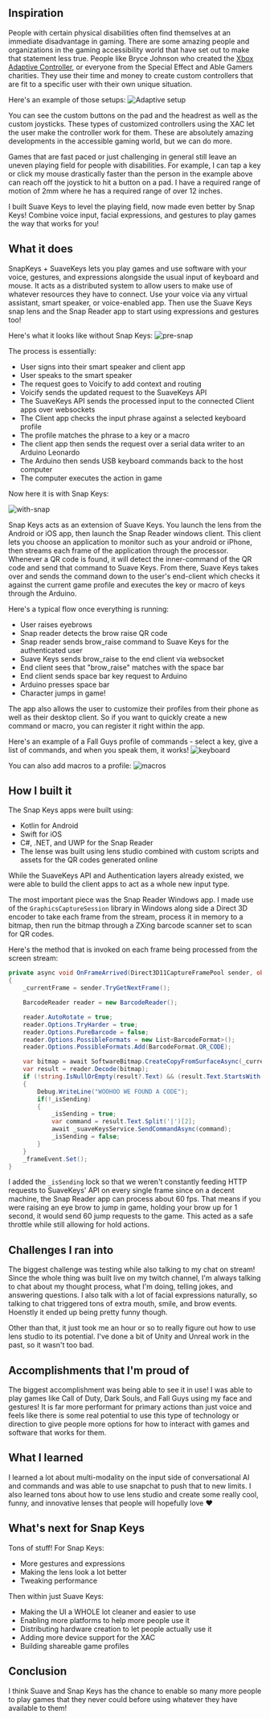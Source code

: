 ## Inspiration

People with certain physical disabilities often find themselves at an immediate disadvantage in gaming. There are some amazing people and organizations in the gaming accessibility world that have set out to make that statement less true. People like Bryce Johnson who created the [Xbox Adaptive Controller](https://www.xbox.com/en-US/accessories/controllers/xbox-adaptive-controller), or everyone from the Special Effect and Able Gamers charities. They use their time and money to create custom controllers that are fit to a specific user with their own unique situation.

Here's an example of those setups:
![Adaptive setup](https://compass-ssl.xbox.com/assets/d3/9d/d39d37c7-deb8-4088-bd2e-f2bb15631bc6.jpg?n=Assistive-Tech_Feature-0_Strengthened-Community_1040x585.jpg)

You can see the custom buttons on the pad and the headrest as well as the custom joysticks. These types of customized controllers using the XAC let the user make the controller work for them. These are absolutely amazing developments in the accessible gaming world, but we can do more.

Games that are fast paced or just challenging in general still leave an uneven playing field for people with disabilities. For example, I can tap a key or click my mouse drastically faster than the person in the example above can reach off the joystick to hit a button on a pad. I have a required range of motion of 2mm where he has a required range of over 12 inches.

I built Suave Keys to level the playing field, now made even better by Snap Keys! Combine voice input, facial expressions, and gestures to play games the way that works for you!

## What it does

SnapKeys + SuaveKeys lets you play games and use software with your voice, gestures, and expressions alongside the usual input of keyboard and mouse. 
It acts as a distributed system to allow users to make use of whatever resources they have to connect. Use your voice via any virtual assistant, smart speaker, or voice-enabled app. Then use the Suave Keys snap lens and the Snap Reader app to start using expressions and gestures too!

Here's what it looks like without Snap Keys: 
![pre-snap](https://i.imgur.com/4mKU6gZ.png)

The process is essentially:
- User signs into their smart speaker and client app
- User speaks to the smart speaker
- The request goes to Voicify to add context and routing
- Voicify sends the updated request to the SuaveKeys API
- The SuaveKeys API sends the processed input to the connected Client apps over websockets
- The Client app checks the input phrase against a selected keyboard profile
- The profile matches the phrase to a key or a macro
- The client app then sends the request over a serial data writer to an Arduino Leonardo
- The Arduino then sends USB keyboard commands back to the host computer
- The computer executes the action in game

Now here it is with Snap Keys:

![with-snap](https://i.imgur.com/S5XX5E2.png)

Snap Keys acts as an extension of Suave Keys. You launch the lens from the Android or iOS app, then launch the Snap Reader windows client. This client lets you choose an application to monitor such as your android or iPhone, then streams each frame of the application through the processor. Whenever a QR code is found, it will detect the inner-command of the QR code and send that command to Suave Keys. From there, Suave Keys takes over and sends the command down to the user's end-client which checks it against the current game profile and executes the key or macro of keys through the Arduino.

Here's a typical flow once everything is running:
- User raises eyebrows
- Snap reader detects the brow raise QR code
- Snap reader sends brow_raise command to Suave Keys for the authenticated user
- Suave Keys sends brow_raise to the end client via websocket
- End client sees that "brow_raise" matches with the space bar
- End client sends space bar key request to Arduino
- Arduino presses space bar
- Character jumps in game!

The app also allows the user to customize their profiles from their phone as well as their desktop client. So if you want to quickly create a new command or macro, you can register it right within the app.

Here's an example of a Fall Guys profile of commands - select a key, give a list of commands, and when you speak them, it works!
![keyboard](https://voicify-prod-files.s3.amazonaws.com/faebe924-8c96-45cd-971f-adadd6b125e2/e8df6980-0f14-4135-ba17-eb7ed9f6e2d2/keyboard.png)

You can also add macros to a profile:
![macros](https://voicify-prod-files.s3.amazonaws.com/faebe924-8c96-45cd-971f-adadd6b125e2/f8401a37-2602-4ea7-a3f8-0b2e46e52d18/keyboard2.png)

## How I built it

The Snap Keys apps were built using:
- Kotlin for Android
- Swift for iOS
- C#, .NET, and UWP for the Snap Reader
- The lense was built using lens studio combined with custom scripts and assets for the QR codes generated online

While the SuaveKeys API and Authentication layers already existed, we were able to build the client apps to act as a whole new input type. 

The most important piece was the Snap Reader Windows app. I made use of the `GraphicsCaptureSession` library in Windows along side a Direct 3D encoder to take each frame from the stream, process it in memory to a bitmap, then run the bitmap through a ZXing barcode scanner set to scan for QR codes.

Here's the method that is invoked on each frame being processed from the screen stream:
```csharp
private async void OnFrameArrived(Direct3D11CaptureFramePool sender, object args)
{
    _currentFrame = sender.TryGetNextFrame();

    BarcodeReader reader = new BarcodeReader();

    reader.AutoRotate = true;
    reader.Options.TryHarder = true;
    reader.Options.PureBarcode = false;
    reader.Options.PossibleFormats = new List<BarcodeFormat>();
    reader.Options.PossibleFormats.Add(BarcodeFormat.QR_CODE);

    var bitmap = await SoftwareBitmap.CreateCopyFromSurfaceAsync(_currentFrame.Surface).AsTask();
    var result = reader.Decode(bitmap);
    if (!string.IsNullOrEmpty(result?.Text) && (result.Text.StartsWith("suavekeys|expression") || result.Text.StartsWith("suavekeys|gesture")))
    {
        Debug.WriteLine("WOOHOO WE FOUND A CODE");
        if(!_isSending)
        {
            _isSending = true;
            var command = result.Text.Split('|')[2];
            await _suaveKeysService.SendCommandAsync(command);
            _isSending = false;
        }
    }
    _frameEvent.Set();
}
```

I added the `_isSending` lock so that we weren't constantly feeding HTTP requests to SuaveKeys' API on every single frame since on a decent machine, the Snap Reader app can process about 60 fps. That means if you were raising an eye brow to jump in game, holding your brow up for 1 second, it would send 60 jump requests to the game. This acted as a safe throttle while still allowing for hold actions.

## Challenges I ran into

The biggest challenge was testing while also talking to my chat on stream! Since the whole thing was built live on my twitch channel, I'm always talking to chat about my thought process, what I'm doing, telling jokes, and answering questions. I also talk with a lot of facial expressions naturally, so talking to chat triggered tons of extra mouth, smile, and brow events. Hoenstly it ended up being pretty funny though.

Other than that, it just took me an hour or so to really figure out how to use lens studio to its potential. I've done a bit of Unity and Unreal work in the past, so it wasn't too bad.

## Accomplishments that I'm proud of

The biggest accomplishment was being able to see it in use! I was able to play games like Call of Duty, Dark Souls, and Fall Guys using my face and gestures! It is far more performant for primary actions than just voice and feels like there is some real potential to use this type of technology or direction to give people more options for how to interact with games and software that works for them.


## What I learned

I learned a lot about multi-modality on the input side of conversational AI and commands and was able to use snapchat to push that to new limits. I also learned tons about how to use lens studio and create some really cool, funny, and innovative lenses that people will hopefully love ♥

## What's next for Snap Keys

Tons of stuff! For Snap Keys:
- More gestures and expressions
- Making the lens look a lot better
- Tweaking performance

Then within just Suave Keys:
- Making the UI a WHOLE lot cleaner and easier to use
- Enabling more platforms to help more people use it
- Distributing hardware creation to let people actually use it
- Adding more device support for the XAC
- Building shareable game profiles


## Conclusion

I think Suave and Snap Keys has the chance to enable so many more people to play games that they never could before using whatever they have available to them!
